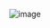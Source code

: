 ![image](https://github.com/Manuel-co/Alpine.js-ToDo-List-main/assets/79476502/9e306625-828c-4862-a56f-6b7f50aff95d)
